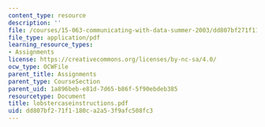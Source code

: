 ```yaml
---
content_type: resource
description: ''
file: /courses/15-063-communicating-with-data-summer-2003/dd807bf271f1180ca2a53f9afc508fc3_lobstercaseinstructions.pdf
file_type: application/pdf
learning_resource_types:
- Assignments
license: https://creativecommons.org/licenses/by-nc-sa/4.0/
ocw_type: OCWFile
parent_title: Assignments
parent_type: CourseSection
parent_uid: 1a896beb-e81d-7d65-b86f-5f90ebdeb385
resourcetype: Document
title: lobstercaseinstructions.pdf
uid: dd807bf2-71f1-180c-a2a5-3f9afc508fc3
---
```


